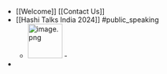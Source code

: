 - [[Welcome]] [[Contact Us]]
- [[Hashi Talks India 2024]] #public_speaking
	- <img src="../assets/image_1732166772272_0.png" alt="image.png" width="70px">
		-
-